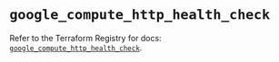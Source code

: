 # `google_compute_http_health_check`

Refer to the Terraform Registry for docs: [`google_compute_http_health_check`](https://registry.terraform.io/providers/hashicorp/google/6.41.0/docs/resources/compute_http_health_check).
